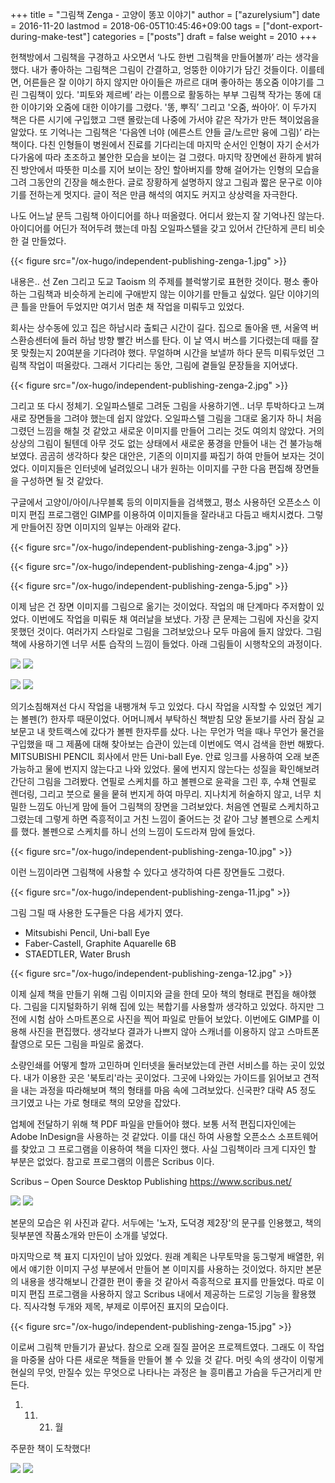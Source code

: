 +++
title = "그림책 Zenga - 고양이 똥꼬 이야기"
author = ["azurelysium"]
date = 2016-11-20
lastmod = 2018-06-05T10:45:46+09:00
tags = ["dont-export-during-make-test"]
categories = ["posts"]
draft = false
weight = 2010
+++

헌책방에서 그림책을 구경하고 사오면서 ‘나도 한번 그림책을 만들어볼까’ 라는 생각을 했다. 내가 좋아하는 그림책은 그림이
간결하고, 엉뚱한 이야기가 담긴 것들이다. 이를테면, 어른들은 잘 이야기 하지 않지만 아이들은 까르르 대며 좋아하는 똥오줌
이야기를 그린 그림책이 있다. '피토와 제르베’ 라는 이름으로 활동하는 부부 그림책 작가는 똥에 대한 이야기와 오줌에 대한
이야기를 그렸다. '똥, 뿌직’ 그리고 '오줌, 쏴아아’. 이 두가지 책은 다른 시기에 구입했고 그땐 몰랐는데 나중에 가서야
같은 작가가 만든 책이었음을 알았다. 또 기억나는 그림책은 '다음엔 너야 (에른스트 얀들 글/노르만 융에 그림)’ 라는
책이다. 다친 인형들이 병원에서 진료를 기다리는데 마지막 순서인 인형이 자기 순서가 다가옴에 따라 초조하고 불안한 모습을
보이는 걸 그렸다. 마지막 장면에선 환하게 밝혀진 방안에서 따뜻한 미소를 지어 보이는 장인 할아버지를 향해 걸어가는 인형의
모습을 그려 그동안의 긴장을 해소한다. 글로 장황하게 설명하지 않고 그림과 짧은 문구로 이야기를 전하는게 멋지다. 글이 적은
만큼 해석의 여지도 커지고 상상력을 자극한다.

나도 어느날 문득 그림책 아이디어를 하나 떠올렸다. 어디서 왔는지 잘 기억나진 않는다. 아이디어를 어딘가 적어두려 했는데
마침 오일파스텔을 갖고 있어서 간단하게 콘티 비슷한 걸 만들었다.

{{< figure src="/ox-hugo/independent-publishing-zenga-1.jpg" >}}

내용은.. 선 Zen 그리고 도교 Taoism 의 주제를 블럭쌓기로 표현한 것이다. 평소 좋아하는 그림책과 비슷하게 논리에 구애받지
않는 이야기를 만들고 싶었다. 일단 이야기의 큰 틀을 만들어 두었지만 여기서 멈춘 채 작업을 미뤄두고 있었다.

회사는 상수동에 있고 집은 하남시라 출퇴근 시간이 길다. 집으로 돌아올 땐, 서울역 버스환승센터에 들러 하남 방향 빨간
버스를 탄다. 이 날 역시 버스를 기다렸는데 때를 잘못 맞췄는지 20여분을 기다려야 했다. 무얼하며 시간을 보낼까 하다 문득
미뤄두었던 그림책 작업이 떠올랐다. 그래서 기다리는 동안, 그림에 곁들일 문장들을 지어냈다.

{{< figure src="/ox-hugo/independent-publishing-zenga-2.jpg" >}}

그리고 또 다시 정체기. 오일파스텔로 그려둔 그림을 사용하기엔.. 너무 투박하다고 느껴 새로 장면들을 그려야 했는데 쉽지
않았다. 오일파스텔 그림을 그대로 옮기자 하니 처음 그렸던 느낌을 해칠 것 같았고 새로운 이미지를 만들어 그리는 것도 여의치
않았다. 거의 상상의 그림이 될텐데 아무 것도 없는 상태에서 새로운 풍경을 만들어 내는 건 불가능해 보였다. 곰곰히 생각하다
찾은 대안은, 기존의 이미지를 짜집기 하여 만들어 보자는 것이었다. 이미지들은 인터넷에 널려있으니 내가 원하는 이미지를
구한 다음 편집해 장면들을 구성하면 될 것 같았다.

구글에서 고양이/아이/나무블록 등의 이미지들을 검색했고, 평소 사용하던 오픈소스 이미지 편집 프로그램인 GIMP를 이용하여
이미지들을 잘라내고 다듬고 배치시켰다. 그렇게 만들어진 장면 이미지의 일부는 아래와 같다.

{{< figure src="/ox-hugo/independent-publishing-zenga-3.jpg" >}}

{{< figure src="/ox-hugo/independent-publishing-zenga-4.jpg" >}}

{{< figure src="/ox-hugo/independent-publishing-zenga-5.jpg" >}}

이제 남은 건 장면 이미지를 그림으로 옮기는 것이었다. 작업의 매 단계마다 주저함이 있었다. 이번에도 작업을 미뤄둔 채
여러날을 보냈다. 가장 큰 문제는 그림에 자신을 갖지 못했던 것이다. 여러가지 스타일로 그림을 그려보았으나 모두 마음에 들지
않았다. 그림책에 사용하기엔 너무 서툰 습작의 느낌이 들었다. 아래 그림들이 시행착오의 과정이다.

![](/ox-hugo/independent-publishing-zenga-6.jpg)
![](/ox-hugo/independent-publishing-zenga-7.jpg)

![](/ox-hugo/independent-publishing-zenga-8.jpg)
![](/ox-hugo/independent-publishing-zenga-9.jpg)

의기소침해져선 다시 작업을 내팽개쳐 두고 있었다. 다시 작업을 시작할 수 있었던 계기는 볼펜(?) 한자루
때문이었다. 어머니께서 부탁하신 책받침 모양 돋보기를 사러 잠실 교보문고 내 핫트랙스에 갔다가 볼펜 한자루를 샀다. 나는
무언가 먹을 때나 무언가 물건을 구입했을 때 그 제품에 대해 찾아보는 습관이 있는데 이번에도 역시 검색을 한번
해봤다. MITSUBISHI PENCIL 회사에서 만든 Uni-ball Eye. 안료 잉크를 사용하여 오래 보존 가능하고 물에 번지지 않는다고 나와
있었다. 물에 번지지 않는다는 성질을 확인해보려 간단히 그림을 그려봤다. 연필로 스케치를 하고 볼펜으로 윤곽을 그린 후,
수채 연필로 렌더링, 그리고 붓으로 물을 뭍혀 번지게 하여 마무리. 지나치게 허술하지 않고, 너무 치밀한 느낌도 아닌게 맘에
들어 그림책의 장면을 그려보았다. 처음엔 연필로 스케치하고 그렸는데 그렇게 하면 즉흥적이고 거친 느낌이 줄어드는 것 같아
그냥 볼펜으로 스케치를 했다. 볼펜으로 스케치를 하니 선의 느낌이 도드라져 맘에 들었다.

{{< figure src="/ox-hugo/independent-publishing-zenga-10.jpg" >}}

이런 느낌이라면 그림책에 사용할 수 있다고 생각하여 다른 장면들도 그렸다.

{{< figure src="/ox-hugo/independent-publishing-zenga-11.jpg" >}}

그림 그릴 때 사용한 도구들은 다음 세가지 였다.

-   Mitsubishi Pencil, Uni-ball Eye
-   Faber-Castell, Graphite Aquarelle 6B
-   STAEDTLER, Water Brush

{{< figure src="/ox-hugo/independent-publishing-zenga-12.jpg" >}}

이제 실제 책을 만들기 위해 그림 이미지와 글을 한데 모아 책의 형태로 편집을 해야했다. 그림을 디지털화하기 위해 집에 있는
복합기를 사용할까 생각하고 있었다. 하지만 그 전에 시험 삼아 스마트폰으로 사진을 찍어 파일로 만들어 보았다. 이번에도
GIMP를 이용해 사진을 편집했다. 생각보다 결과가 나쁘지 않아 스캐너를 이용하지 않고 스마트폰 촬영으로 모든 그림을 파일로
옮겼다.

소량인쇄를 어떻게 할까 고민하며 인터넷을 둘러보았는데 관련 서비스를 하는 곳이 있었다. 내가 이용한 곳은 '북토리'라는
곳이었다. 그곳에 나와있는 가이드를 읽어보고 견적을 내는 과정을 따라해보며 책의 형태를 마음 속에 그려보았다. 신국판? 대략
A5 정도 크기였고 나는 가로 형태로 책의 모양을 잡았다.

업체에 전달하기 위해 책 PDF 파일을 만들어야 했다. 보통 서적 편집디자인에는 Adobe InDesign을 사용하는 것 같았다. 이를
대신 하여 사용할 오픈소스 소프트웨어를 찾았고 그 프로그램을 이용하여 책을 디자인 했다. 사실 그림책이라 크게 디자인 할
부분은 없었다. 참고로 프로그램의 이름은 Scribus 이다.

Scribus – Open Source Desktop Publishing
<https://www.scribus.net/>

![](/ox-hugo/independent-publishing-zenga-13.jpg)
![](/ox-hugo/independent-publishing-zenga-14.jpg)

본문의 모습은 위 사진과 같다. 서두에는 '노자, 도덕경 제2장'의 문구를 인용했고, 책의 뒷부분엔 작품소개와 만든이 소개를
넣었다.

마지막으로 책 표지 디자인이 남아 있었다. 원래 계획은 나무토막을 둥그렇게 배열한, 위에서 얘기한 이미지 구성 부분에서
만들어 본 이미지를 사용하는 것이었다. 하지만 본문의 내용을 생각해보니 간결한 편이 좋을 것 같아서 즉흥적으로 표지를
만들었다. 따로 이미지 편집 프로그램을 사용하지 않고 Scribus 내에서 제공하는 드로잉 기능을 활용했다. 직사각형 두개와
제목, 부제로 이루어진 표지의 모습이다.

{{< figure src="/ox-hugo/independent-publishing-zenga-15.jpg" >}}

이로써 그림책 만들기가 끝났다. 참으로 오래 질질 끌어온 프로젝트였다. 그래도 이 작업을 마중물 삼아 다른 새로운 책들을
만들어 볼 수 있을 것 같다. 머릿 속의 생각이 이렇게 현실의 무엇, 만질수 있는 무엇으로 나타나는 과정은 늘 흥미롭고 가슴을
두근거리게 만든다.

1.  11. 21. 월

주문한 책이 도착했다!

![](/ox-hugo/independent-publishing-zenga-16.jpg)
![](/ox-hugo/independent-publishing-zenga-17.jpg)